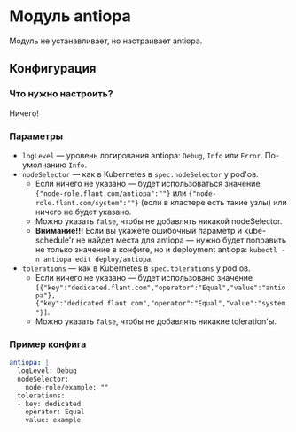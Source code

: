 Модуль antiopa
==========================

Модуль не устанавливает, но настраивает antiopa.

Конфигурация
------------

### Что нужно настроить?

Ничего!

### Параметры


* `logLevel` — уровень логирования antiopa: `Debug`, `Info` или `Error`. По-умолчанию `Info`.
* `nodeSelector` — как в Kubernetes в `spec.nodeSelector` у pod'ов.
    * Если ничего не указано — будет использоваться значение `{"node-role.flant.com/antiopa":""}` или `{"node-role.flant.com/system":""}` (если в кластере есть такие узлы) или ничего не будет указано.
    * Можно указать `false`, чтобы не добавлять никакой nodeSelector.
    * **Внимание!!!** Если вы укажете ошибочный параметр и kube-schedule'r не найдет места для antiopa — нужно будет поправить не только значение в конфиге, но и deployment antiopa: `kubectl -n antiopa edit deploy/antiopa`.
* `tolerations` — как в Kubernetes в `spec.tolerations` у pod'ов.
    * Если ничего не указано — будет использовано значение `[{"key":"dedicated.flant.com","operator":"Equal","value":"antiopa"},{"key":"dedicated.flant.com","operator":"Equal","value":"system"}]`.
    * Можно указать `false`, чтобы не добавлять никакие toleration'ы.

### Пример конфига

```yaml
antiopa: |
  logLevel: Debug
  nodeSelector:
    node-role/example: ""
  tolerations:
  - key: dedicated
    operator: Equal
    value: example
```
